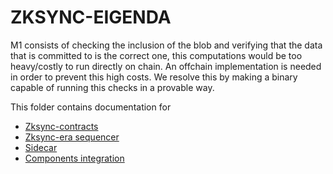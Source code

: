 # ZKSYNC-EIGENDA

M1 consists of checking the inclusion of the blob and verifying that the data that is committed to is the correct one, this computations would be too heavy/costly to run directly on chain. An offchain implementation is needed in order to prevent this high costs. We resolve this by making a binary capable of running this checks in a provable way.

This folder contains documentation for

- [Zksync-contracts](./zksync-contracts/contracts.md)
- [Zksync-era sequencer](./zksync-era/sequencer.md)
- [Sidecar](./sidecar/sidecar.md)
- [Components integration](./components-integration/components-integration.md)
